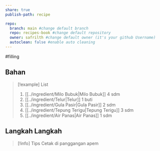 ```yaml
---
share: true
publish-path: recipe

repo:
  branch: main #change default branch 
  repo: recipes-book #change default repository
  owner: safrilth #change default owner (it's your github Username)
  autoclean: false #enable auto cleaning
---
```

#filling
## Bahan

> [!example] List
> 1. [[../ingredient/Milo Bubuk|Milo Bubuk]] 4 sdm
> 2. [[../ingredient/Telur|Telur]] 1 buti
> 3. [[../ingredient/Gula Pasir|Gula Pasir]] 2 sdm
> 4. [[../ingredient/Tepung Terigu|Tepung Terigu]] 3 sdm
> 5. [[../ingredient/Air Panas|Air Panas]] 1 sdm

## Langkah Langkah

> [!info] Tips
> Cetak di panggangan apem
